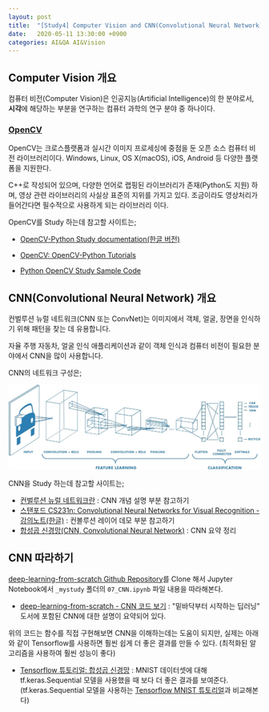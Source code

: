 ```yaml
---
layout: post
title:  "[Study4] Computer Vision and CNN(Convolutional Neural Network)"
date:   2020-05-11 13:30:00 +0900
categories: AI&QA AI&Vision
---
```


## Computer Vision 개요

컴퓨터 비전(Computer Vision)은 인공지능(Artificial Intelligence)의 한 분야로서, **시각**에 해당하는 부분을 연구하는 컴퓨터 과학의 연구 분야 중 하나이다.

### [OpenCV](https://opencv.org)

OpenCV는 크로스플랫폼과 실시간 이미지 프로세싱에 중점을 둔 오픈 소스 컴퓨터 비전 라이브러리이다. Windows, Linux, OS X(macOS), iOS, Android 등 다양한 플랫폼을 지원한다.

C++로 작성되어 있으며, 다양한 언어로 랩핑된 라이브러리가 존재(Python도 지원) 하며,
영상 관련 라이브러리의 사실상 표준의 지위를 가지고 있다. 조금이라도 영상처리가 들어간다면 필수적으로 사용하게 되는 라이브러리 이다.

OpenCV를 Study 하는데 참고할 사이트는;

- [OpenCV-Python Study documentation(한글 버전)](https://opencv-python.readthedocs.io/en/latest/index.html)

- [OpenCV: OpenCV-Python Tutorials](https://docs.opencv.org/3.4.3/d6/d00/tutorial_py_root.html)

- [Python OpenCV Study Sample Code](https://github.com/sungalex/computer-vision/tree/master/opencv)

## CNN(Convolutional Neural Network) 개요

컨벌루션 뉴럴 네트워크(CNN 또는 ConvNet)는 이미지에서 객체, 얼굴, 장면을 인식하기 위해 패턴을 찾는 데 유용합니다.

자율 주행 자동차, 얼굴 인식 애플리케이션과 같이 객체 인식과 컴퓨터 비전이 필요한 분야에서 CNN을 많이 사용합니다.

CNN의 네트워크 구성은;

![CNN](/img/CNN.jpg)

CNN을 Study 하는데 참고할 사이트는;

- [컨벌루션 뉴럴 네트워크란](https://kr.mathworks.com/solutions/deep-learning/convolutional-neural-network.html) : CNN 개념 설명 부분 참고하기
- [스탠포드 CS231n: Convolutional Neural Networks for Visual Recognition - 강의노트(한글)](http://aikorea.org/cs231n/convolutional-networks/) : 컨볼루션 레이어 데모 부분 참고하기
- [합성곱 신경망(CNN, Convolutional Neural Network)](https://umbum.dev/223) : CNN 요약 정리

## CNN 따라하기

[deep-learning-from-scratch Github Repository](https://github.com/sungalex/deep-learning-from-scratch.git)를 Clone 해서 Jupyter Notebook에서 `_mystudy` 폴더의 `07_CNN.ipynb` 파일 내용을 따라해본다. 

- [deep-learning-from-scratch - CNN 코드 보기](https://github.com/sungalex/deep-learning-from-scratch/blob/master/_mystudy/07_CNN.ipynb) : "밑바닥부터 시작하는 딥러닝" 도서에 포함된 CNN에 대한 설명이 요약되어 있다.

위의 코드는 함수를 직접 구현해보면 CNN을 이해하는데는 도움이 되지만, 실제는 아래와 같이 Tensorflow를 사용하면 훨씬 쉽게 더 좋은 결과를 만들 수 있다. (최적화된 알고리즘을 사용하여 훨씬 성능이 좋다)

- [Tensorflow 튜토리얼: 합성곱 신경망](https://www.tensorflow.org/tutorials/images/cnn) : MNIST 데이터셋에 대해 tf.keras.Sequential 모델을 사용했을 때 보다 더 좋은 결과를 보여준다. (tf.keras.Sequential 모델을 사용하는 [Tensorflow MNIST 튜토리얼](https://www.tensorflow.org/tutorials/quickstart/beginner)과 비교해본다)
